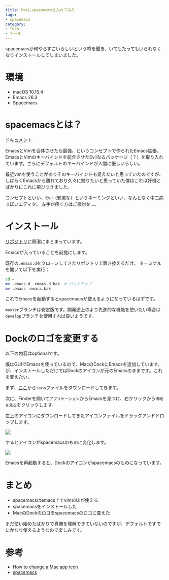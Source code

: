 ```yaml
---
title: Macにspacemacsを入れてみた
tags:
- spacemacs
category:
- Tech
- ツール
---
```


spacemacsが何やらすごいらしいという噂を聞き、いてもたってもいられなくなりインストールしてしまいました。

<!-- more -->

# 環境

- macOS 10.15.4
- Emacs 26.3
- Spacemacs

# spacemacsとは？

[ドキュメント](https://www.spacemacs.org/doc/DOCUMENTATION)

EmacsとVimを合体させたら最強、というコンセプトで作られたEmacs拡張。EmacsとVimのキーバインドを統合させたEvilなるパッケージ（？）を取り入れています。さらにデフォルトのキーバインドが人間に優しいらしい。

最近vimを使うことがありそのキーバインドも覚えたいと思っていたのですが、しばらくEmacsから離れており久々に触りたいと思っていた僕はこれは好機とばかりにこれに飛びつきました。

コンセプトといい、Evil（邪悪な）というネーミングといい、なんとなく中二病っぽいエディタ。
左手が疼く方はご検討を...。


# インストール

[リポジトリ](https://github.com/syl20bnr/spacemacs#documentation)に簡潔にまとまっています。

Emacsが入っていることを前提にします。

既存の`.emacs.d`をクローンしてきたリポジトリで置き換えるだけ。
ターミナルを開いて以下を実行：
```bash
cd ~
mv .emacs.d .emacs.d.bak  # バックアップ
mv .emacs .emacs.bak
```

これでEmacsを起動するとspacemacsが使えるようになっているはずです。

`master`ブランチは安定版です。開発途上のより先進的な機能を使いたい場合は`develop`ブランチを使用すれば良いようです。

# Dockのロゴを変更する

以下の内容はoptionalです。

僕はGUIでEmacsを使っているので、MacのDockにEmacsを追加しています。が、インストールしただけではDockのアイコンが元のEmacsのままです。これを変えたい。 

まず、[ここ](https://github.com/nashamri/spacemacs-logo)から.icnsファイルをダウンロードしてきます。

次に、Finderを開いて`アプリケーション`からEmacsを見つけ、右クリックから`情報を見る`をクリックします。

左上のアイコンにダウンロードしてきたアイコンファイルをドラッグアンドドロップします。

![](http://drive.google.com/uc?export=view&id=17DHBb36EDhNrGUbCqHHE0Z1wyDtuNJI0)

するとアイコンがspacemacsのものに変化します。

![](http://drive.google.com/uc?export=view&id=1b_u7bYXEtXFhQuMa3x5yodNW_YqbUjQD)

Emacsを再起動すると、Dockのアイコンがspacemacsのものになっています。

# まとめ

- spacemacsはemacs上でvimのUIが使える
- spacemacsをインストールした
- MacのDockのロゴをspacemacsのロゴに変えた

まだ使い始めたばかりで真髄を理解できていないのですが、デフォルトですでにかなり使えるようなので楽しみです。

# 参考

- [How to change a Mac app icon](https://www.idownloadblog.com/2014/07/16/how-to-change-app-icon-mac/)
- [spacemacs](https://github.com/syl20bnr/spacemacs#license)
